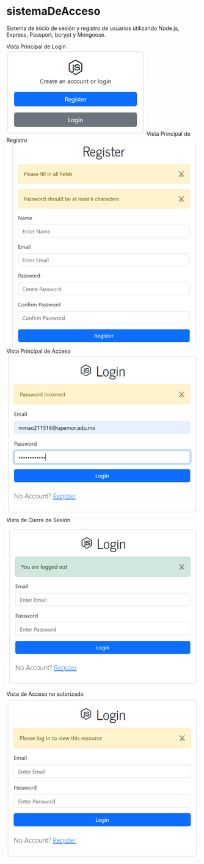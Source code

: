 # sistemaDeAcceso
Sistema de inicio de sesión y registro de usuarios utilizando Node.js, Express, Passport, bcrypt y Mongoose.

Vista Principal de Login
![Vista Principal](imagenes/imagen1.png)
Vista Principal de Registro
![Vista Registro](imagenes/imagen2.png)
Vista Principal de Acceso
![Vista Acceso](imagenes/imagen3.png)
Vista de Cierre de Sesión
![Vista Cierre](imagenes/imagen4.png)
Vista de Acceso no autorizado
![Vista autorizacion](imagenes/imagen5.png)


